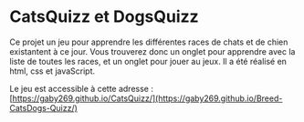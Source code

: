 # CatsQuizz et DogsQuizz

Ce projet un jeu pour apprendre les différentes races de chats et de chien existantent à ce jour. Vous trouverez donc un onglet pour apprendre avec la liste de toutes les races, et un onglet pour jouer au jeux. Il a été réalisé en html, css et javaScript.

Le jeu est accessible à cette adresse : [https://gaby269.github.io/CatsQuizz/](https://gaby269.github.io/Breed-CatsDogs-Quizz/)
